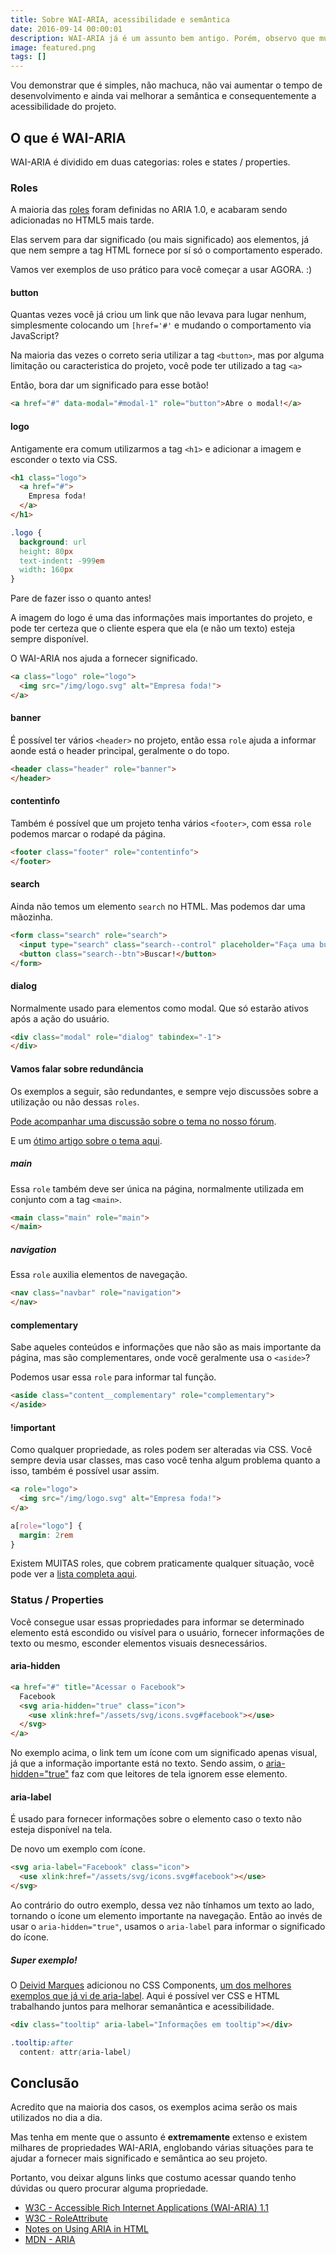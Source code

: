 ```yaml
---
title: Sobre WAI-ARIA, acessibilidade e semântica
date: 2016-09-14 00:00:01
description: WAI-ARIA já é um assunto bem antigo. Porém, observo que muitas pessoas desconhecem sua existência ou não sabem como utilizar nos projetos.
image: featured.png
tags: []
---
```


Vou demonstrar que é simples, não machuca, não vai aumentar o tempo de desenvolvimento e ainda vai melhorar a semântica e consequentemente a acessibilidade do projeto.

## O que é WAI-ARIA

WAI-ARIA é dividido em duas categorias: roles e states / properties.

### Roles

A maioria das [roles](https://www.w3.org/WAI/PF/HTML/wiki/RoleAttribute) foram definidas no ARIA 1.0, e acabaram sendo adicionadas no HTML5 mais tarde.

Elas servem para dar significado (ou mais significado) aos elementos, já que nem sempre a tag HTML fornece por sí só o comportamento esperado.

Vamos ver exemplos de uso prático para você começar a usar AGORA. :)

#### button

Quantas vezes você já criou um link que não levava para lugar nenhum, simplesmente colocando um `[href='#'` e mudando o comportamento via JavaScript?

Na maioria das vezes o correto seria utilizar a tag `<button>`, mas por alguma limitação ou caracteristica do projeto, você pode ter utilizado a tag `<a>`

Então, bora dar um significado para esse botão!

````html
<a href="#" data-modal="#modal-1" role="button">Abre o modal!</a>
````

#### logo

Antigamente era comum utilizarmos a tag `<h1>` e adicionar a imagem e esconder o texto via CSS.

````html
<h1 class="logo">
  <a href="#">
    Empresa foda!
  </a>
</h1>
````

````css
.logo {
  background: url
  height: 80px
  text-indent: -999em
  width: 160px
}
````

Pare de fazer isso o quanto antes!

A imagem do logo é uma das informações mais importantes do projeto, e pode ter certeza que o cliente espera que ela (e não um texto) esteja sempre disponível.

O WAI-ARIA nos ajuda a fornecer significado.

````html
<a class="logo" role="logo">
  <img src="/img/logo.svg" alt="Empresa foda!">
</a>
````

#### banner

É possível ter vários `<header>` no projeto, então essa `role` ajuda a informar aonde está o header principal, geralmente o do topo.

````html
<header class="header" role="banner">
</header>
````

#### contentinfo

Também é possível que um projeto tenha vários `<footer>`, com essa `role` podemos marcar o rodapé da página.

````html
<footer class="footer" role="contentinfo">
</footer>
````

#### search

Ainda não temos um elemento `search` no HTML. Mas podemos dar uma mãozinha.

````html
<form class="search" role="search">
  <input type="search" class="search--control" placeholder="Faça uma busca :)">
  <button class="search--btn">Buscar!</button>
</form>
````

#### dialog

Normalmente usado para elementos como modal. Que só estarão ativos após a ação do usuário.

````html
<div class="modal" role="dialog" tabindex="-1">
</div>

````

#### Vamos falar sobre redundância

Os exemplos a seguir, são redundantes, e sempre vejo discussões sobre a utilização ou não dessas `roles`.

[Pode acompanhar uma discussão sobre o tema no nosso fórum](https://github.com/frontendbr/forum/issues/302).

E um [ótimo artigo sobre o tema aqui](http://html5doctor.com/on-html-belts-and-aria-braces).

##### main

Essa `role` também deve ser única na página, normalmente utilizada em conjunto com a tag `<main>`.

````html
<main class="main" role="main">
</main>
````

##### navigation

Essa `role` auxilia elementos de navegação.

````html
<nav class="navbar" role="navigation">
</nav>
````

#### complementary

Sabe aqueles conteúdos e informações que não são as mais importante da página, mas são complementares, onde você geralmente usa o `<aside>`?

Podemos usar essa `role` para informar tal função.

````html
<aside class="content__complementary" role="complementary">
</aside>
````

#### !important

Como qualquer propriedade, as roles podem ser alteradas via CSS. Você sempre devia usar classes, mas caso você tenha algum problema quanto a isso, também é possível usar assim.

````html
<a role="logo">
  <img src="/img/logo.svg" alt="Empresa foda!">
</a>
````

````css
a[role="logo"] {
  margin: 2rem
}
````

Existem MUITAS roles, que cobrem praticamente qualquer situação, você pode ver a [lista completa aqui](https://www.w3.org/WAI/PF/HTML/wiki/RoleAttribute).

### Status / Properties

Você consegue usar essas propriedades para informar se determinado elemento está escondido ou visível para o usuário, fornecer informações de texto ou mesmo, esconder elementos visuais desnecessários.

#### aria-hidden

````html
<a href="#" title="Acessar o Facebook">
  Facebook
  <svg aria-hidden="true" class="icon">
    <use xlink:href="/assets/svg/icons.svg#facebook"></use>
  </svg>
</a>
````

No exemplo acima, o link tem um ícone com um significado apenas visual, já que a informação importante está no texto. Sendo assim, o [aria-hidden="true"](https://www.w3.org/TR/wai-aria/states_and_properties#aria-hidden) faz com que leitores de tela ignorem esse elemento.

#### aria-label

É usado para fornecer informações sobre o elemento caso o texto não esteja disponível na tela.

De novo um exemplo com ícone.

````html
<svg aria-label="Facebook" class="icon">
  <use xlink:href="/assets/svg/icons.svg#facebook"></use>
</svg>
````

Ao contrário do outro exemplo, dessa vez não tínhamos um texto ao lado, tornando o ícone um elemento importante na navegação. Então ao invés de usar o `aria-hidden="true"`, usamos o `aria-label` para informar o significado do ícone.

##### Super exemplo!

O [Deivid Marques](https://twitter.com/deividmarques) adicionou no CSS Components, [um dos melhores exemplos que já vi de aria-label](http://www.felipefialho.com/css-components/#component-tooltip). Aqui é possível ver CSS e HTML trabalhando juntos para melhorar semanântica e acessibilidade.

````html
<div class="tooltip" aria-label="Informações em tooltip"></div>
````

````css
.tooltip:after
  content: attr(aria-label)
````

## Conclusão

Acredito que na maioria dos casos, os exemplos acima serão os mais utilizados no dia a dia.

Mas tenha em mente que o assunto é **extremamente** extenso e existem milhares de propriedades WAI-ARIA, englobando várias situações para te ajudar a fornecer mais significado e semântica ao seu projeto.

Portanto, vou deixar alguns links que costumo acessar quando tenho dúvidas ou quero procurar alguma propriedade.

- [W3C - Accessible Rich Internet Applications (WAI-ARIA) 1.1](https://www.w3.org/TR/wai-aria-1.1)
- [W3C - RoleAttribute](https://www.w3.org/WAI/PF/HTML/wiki/RoleAttribute)
- [Notes on Using ARIA in HTML](http://w3c.github.io/aria-in-html)
- [MDN - ARIA](https://developer.mozilla.org/en-US/docs/Web/Accessibility/ARIA)
